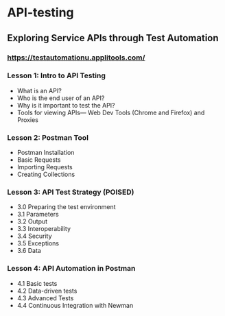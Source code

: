 # API-testing

## Exploring Service APIs through Test Automation
### https://testautomationu.applitools.com/

### Lesson 1: Intro to API Testing
- What is an API?
- Who is the end user of an API?
- Why is it important to test the API?
- Tools for viewing APIs— Web Dev Tools (Chrome and Firefox) and Proxies

### Lesson 2: Postman Tool
   - Postman Installation
   - Basic Requests
   - Importing Requests
   - Creating Collections
   
### Lesson 3: API Test Strategy (POISED)
- 3.0 Preparing the test environment
- 3.1 Parameters
- 3.2 Output
- 3.3 Interoperability
- 3.4 Security
- 3.5 Exceptions
- 3.6 Data
  
### Lesson 4: API Automation in Postman
- 4.1 Basic tests
- 4.2 Data-driven tests
- 4.3 Advanced Tests
- 4.4 Continuous Integration with Newman

